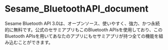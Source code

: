 # Sesame_BluetoothAPI_document
Sesame Bluetooth API 3.0は、オープンソース、使いやすく、強力、かつ永続的に無料です。公式のセサミアプリもこのBluetooth APIsを使用しており、このBluetooth APIsを用いてあなたのアプリにもセサミアプリが持つ全ての機能を組み込むことができます。
